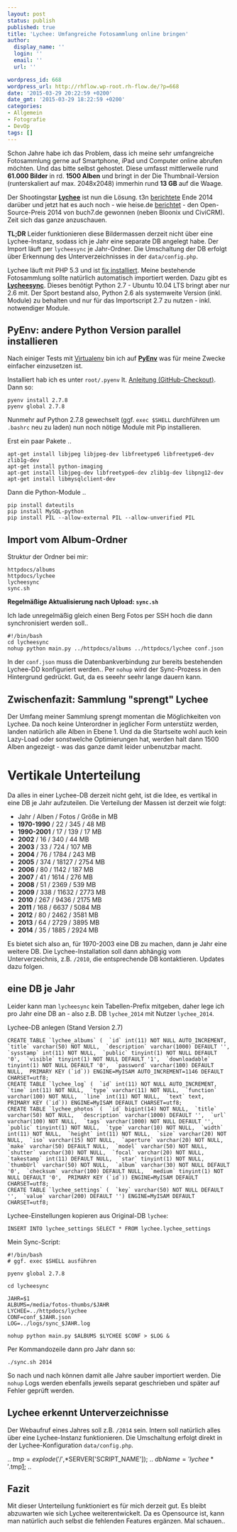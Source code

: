 ```yaml
---
layout: post
status: publish
published: true
title: 'Lychee: Umfangreiche Fotosammlung online bringen'
author:
  display_name: ''
  login: ''
  email: ''
  url: ''

wordpress_id: 668
wordpress_url: http://rhflow.wp-root.rh-flow.de/?p=668
date: '2015-03-29 20:22:59 +0200'
date_gmt: '2015-03-29 18:22:59 +0200'
categories:
- Allgemein
- Fotografie
- DevOp
tags: []
---
```


Schon Jahre habe ich das Problem, dass ich meine sehr umfangreiche Fotosammlung gerne auf Smartphone, iPad und Computer online abrufen möchten. Und das bitte selbst gehostet. Diese umfasst mittlerweile rund **61\.000 Bilder** in rd. **1500 Alben** und bringt in der Die Thumbnail-Version (runterskaliert auf max. 2048x2048) immerhin rund **13 GB** auf die Waage.

Der Shootingstar [**Lychee**][1] ist nun die Lösung. t3n [berichtete][2] Ende 2014 darüber und jetzt hat es auch noch - wie heise.de [berichtet][3] - den Open-Source-Preis 2014 von buch7.de gewonnen (neben Bloonix und CiviCRM). Zeit sich das ganze anzuschauen.

**TL;DR** Leider funktionieren diese Bildermassen derzeit nicht über eine Lychee-Instanz, sodass ich je Jahr eine separate DB angelegt habe. Der Import läuft per `lycheesync` je Jahr-Ordner. Die Umschaltung der DB erfolgt über Erkennung des Unterverzeichnisses in der `data/config.php`.

<!--more-->

Lychee läuft mit PHP 5.3 und ist [fix installiert][4]. Meine bestehende Fotosammlung sollte natürlich automatisch importiert werden. Dazu gibt es [**Lycheesync**][5]. Dieses benötigt Python 2.7 - Ubuntu 10.04 LTS bringt aber nur 2.6 mit. Der Sport bestand also, Python 2.6 als systemweite Version (inkl. Module) zu behalten und nur für das Importscript 2.7 zu nutzen - inkl. notwendiger Module.

## PyEnv: andere Python Version parallel installieren

Nach einiger Tests mit [Virtualenv][6] bin ich auf [**PyEnv**][7] was für meine Zwecke einfacher einzusetzen ist.

Installiert hab ich es unter `root/.pyenv` lt. [Anleitung (GitHub-Checkout)][8]. Dann so:

    pyenv install 2.7.8
    pyenv global 2.7.8


Nunmehr auf Python 2.7.8 gewechselt (ggf. `exec $SHELL` durchführen um `.bashrc` neu zu laden) nun noch nötige Module mit Pip installieren.

Erst ein paar Pakete ..

    apt-get install libjpeg libjpeg-dev libfreetype6 libfreetype6-dev zlib1g-dev
    apt-get install python-imaging
    apt-get install libjpeg-dev libfreetype6-dev zlib1g-dev libpng12-dev
    apt-get install libmysqlclient-dev


Dann die Python-Module ..

    pip install dateutils
    pip install MySQL-python
    pip install PIL --allow-external PIL --allow-unverified PIL


## Import vom Album-Ordner

Struktur der Ordner bei mir:

    httpdocs/albums
    httpdocs/lychee
    lycheesync
    sync.sh


**Regelmäßige Aktualisierung nach Upload: `sync.sh`**

Ich lade unregelmäßig gleich einen Berg Fotos per SSH hoch die dann synchronisiert werden soll..

    #!/bin/bash
    cd lycheesync
    nohup python main.py ../httpdocs/albums ../httpdocs/lychee conf.json


In der `conf.json` muss die Datenbankverbindung zur bereits bestehenden Lychee-DD konfiguriert werden.. Per `nohup` wird der Sync-Prozess in den Hintergrund gedrückt. Gut, da es seeehr seehr lange dauern kann.

## Zwischenfazit: Sammlung "sprengt" Lychee

Der Umfang meiner Sammlung sprengt momentan die Möglichkeiten von Lychee. Da noch keine Unterordner in jeglicher Form unterstütz werden, landen natürlich alle Alben in Ebene 1. Und da die Startseite wohl auch kein Lazy-Load oder sonstwelche Optimierungen hat, werden halt dann 1500 Alben angezeigt - was das ganze damit leider unbenutzbar macht.

# Vertikale Unterteilung

Da alles in einer Lychee-DB derzeit nicht geht, ist die Idee, es vertikal in eine DB je Jahr aufzuteilen. Die Verteilung der Massen ist derzeit wie folgt:

*   Jahr / Alben / Fotos / Größe in MB
*   **1970-1990** / 22 / 345 / 48 MB
*   **1990-2001** / 17 / 139 / 17 MB
*   **2002** / 16 / 340 / 44 MB
*   **2003** / 33 / 724 / 107 MB
*   **2004** / 76 / 1784 / 243 MB
*   **2005** / 374 / 18127 / 2754 MB
*   **2006** / 80 / 1142 / 187 MB
*   **2007** / 41 / 1614 / 276 MB
*   **2008** / 51 / 2369 / 539 MB
*   **2009** / 338 / 11632 / 2773 MB
*   **2010** / 267 / 9436 / 2175 MB
*   **2011** / 168 / 6637 / 5084 MB
*   **2012** / 80 / 2462 / 3581 MB
*   **2013** / 64 / 2729 / 3895 MB
*   **2014** / 35 / 1885 / 2924 MB

Es bietet sich also an, für 1970-2003 eine DB zu machen, dann je Jahr eine weitere DB. Die Lychee-Installation soll dann abhängig vom Unterverzeichnis, z.B. `/2010`, die entsprechende DB kontaktieren. Updates dazu folgen.

## eine DB je Jahr

Leider kann man `lycheesync` kein Tabellen-Prefix mitgeben, daher lege ich pro Jahr eine DB an - also z.B. DB `lychee_2014` mit Nutzer `lychee_2014`.

Lychee-DB anlegen (Stand Version 2.7)

    CREATE TABLE `lychee_albums` (  `id` int(11) NOT NULL AUTO_INCREMENT,  `title` varchar(50) NOT NULL,  `description` varchar(1000) DEFAULT '',  `sysstamp` int(11) NOT NULL,  `public` tinyint(1) NOT NULL DEFAULT '0',  `visible` tinyint(1) NOT NULL DEFAULT '1',  `downloadable` tinyint(1) NOT NULL DEFAULT '0',  `password` varchar(100) DEFAULT NULL,  PRIMARY KEY (`id`)) ENGINE=MyISAM AUTO_INCREMENT=1146 DEFAULT CHARSET=utf8;
    CREATE TABLE `lychee_log` (  `id` int(11) NOT NULL AUTO_INCREMENT,  `time` int(11) NOT NULL,  `type` varchar(11) NOT NULL,  `function` varchar(100) NOT NULL,  `line` int(11) NOT NULL,  `text` text,  PRIMARY KEY (`id`)) ENGINE=MyISAM DEFAULT CHARSET=utf8;
    CREATE TABLE `lychee_photos` (  `id` bigint(14) NOT NULL,  `title` varchar(50) NOT NULL,  `description` varchar(1000) DEFAULT '',  `url` varchar(100) NOT NULL,  `tags` varchar(1000) NOT NULL DEFAULT '',  `public` tinyint(1) NOT NULL,  `type` varchar(10) NOT NULL,  `width` int(11) NOT NULL,  `height` int(11) NOT NULL,  `size` varchar(20) NOT NULL,  `iso` varchar(15) NOT NULL,  `aperture` varchar(20) NOT NULL,  `make` varchar(50) DEFAULT NULL,  `model` varchar(50) NOT NULL,  `shutter` varchar(30) NOT NULL,  `focal` varchar(20) NOT NULL,  `takestamp` int(11) DEFAULT NULL,  `star` tinyint(1) NOT NULL,  `thumbUrl` varchar(50) NOT NULL,  `album` varchar(30) NOT NULL DEFAULT '0',  `checksum` varchar(100) DEFAULT NULL,  `medium` tinyint(1) NOT NULL DEFAULT '0',  PRIMARY KEY (`id`)) ENGINE=MyISAM DEFAULT CHARSET=utf8;
    CREATE TABLE `lychee_settings` (  `key` varchar(50) NOT NULL DEFAULT '',  `value` varchar(200) DEFAULT '') ENGINE=MyISAM DEFAULT CHARSET=utf8;


Lychee-Einstellungen kopieren aus Original-DB `lychee`:

    INSERT INTO lychee_settings SELECT * FROM lychee.lychee_settings


Mein Sync-Script:

    #!/bin/bash
    # ggf. exec $SHELL ausführen

    pyenv global 2.7.8

    cd lycheesync

    JAHR=$1
    ALBUMS=/media/fotos-thumbs/$JAHR
    LYCHEE=../httpdocs/lychee
    CONF=conf_$JAHR.json
    LOG=../logs/sync_$JAHR.log

    nohup python main.py $ALBUMS $LYCHEE $CONF > $LOG &


Per Kommandozeile dann pro Jahr dann so:

    ./sync.sh 2014


So nach und nach können damit alle Jahre sauber importiert werden. Die `nohup` Logs werden ebenfalls jeweils separat geschrieben und später auf Fehler geprüft werden.

## Lychee erkennt Unterverzeichnisse

Der Webaufruf eines Jahres soll z.B. `/2014` sein. Intern soll natürlich alles über eine Lychee-Instanz funktionieren. Die Umschaltung erfolgt direkt in der Lychee-Konfiguration `data/config.php`.

.. $tmp = explode('/',$*SERVER['SCRIPT_NAME']); .. $dbName = 'lychee*'.$tmp[1][1]; ..

## Fazit

Mit dieser Unterteilung funktioniert es für mich derzeit gut. Es bleibt abzuwarten wie sich Lychee weiterentwickelt. Da es Opensource ist, kann man natürlich auch selbst die fehlenden Features ergänzen. Mal schauen..

 [1]: http://lychee.electerious.com/
 [2]: http://t3n.de/news/foto-management-lychee-schick-einfach-open-source-578992/
 [3]: http://www.heise.de/open/meldung/Auszeichnungen-fuer-Open-Source-Projekte-2584459.html
 [4]: https://github.com/electerious/Lychee/blob/master/docs/Installation.md
 [5]: https://github.com/GustavePate/lycheesync
 [6]: http://docs.python-guide.org/en/latest/dev/virtualenvs/
 [7]: https://github.com/yyuu/pyenv
 [8]: https://github.com/yyuu/pyenv#basic-github-checkout
